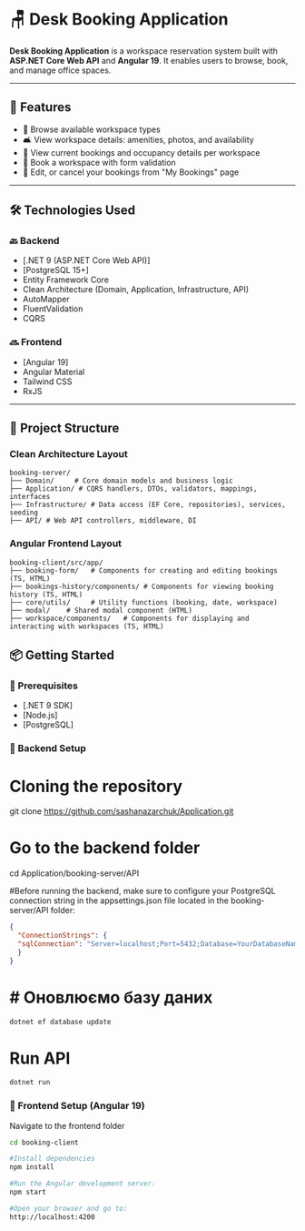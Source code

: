  # 🪑 Desk Booking Application

**Desk Booking Application** is a workspace reservation system built with **ASP.NET Core Web API** and **Angular 19**. It enables users to browse, book, and manage office spaces.

---

## 🚀 Features

- 📍 Browse available workspace types
- 🛋️ View workspace details: amenities, photos, and availability
- 📅 View current bookings and occupancy details per workspace
- 📝 Book a workspace with form validation
- 👤 Edit, or cancel your bookings from "My Bookings" page

---

## 🛠️ Technologies Used

### 🔙 Backend
- [.NET 9 (ASP.NET Core Web API)]
- [PostgreSQL 15+]
- Entity Framework Core
- Clean Architecture (Domain, Application, Infrastructure, API)
- AutoMapper
- FluentValidation
- CQRS


### 🔜 Frontend
- [Angular 19] 
- Angular Material
- Tailwind CSS
- RxJS  

---

## 📁 Project Structure

### Clean Architecture Layout
```plaintext
booking-server/
├── Domain/ 	# Core domain models and business logic
├── Application/ # CQRS handlers, DTOs, validators, mappings, interfaces
├── Infrastructure/ # Data access (EF Core, repositories), services, seeding
├── API/ # Web API controllers, middleware, DI

```
### Angular Frontend Layout
```plaintext
booking-client/src/app/
├── booking-form/   # Components for creating and editing bookings (TS, HTML)
├── bookings-history/components/ # Components for viewing booking history (TS, HTML)
├── core/utils/     # Utility functions (booking, date, workspace)
├── modal/    # Shared modal component (HTML)
├── workspace/components/   # Components for displaying and interacting with workspaces (TS, HTML)
```


## 📦 Getting Started

### 📌 Prerequisites

- [.NET 9 SDK] 
- [Node.js] 
- [PostgreSQL] 



### 🔧 Backend Setup

# Cloning the repository
git clone https://github.com/sashanazarchuk/Application.git

# Go to the backend folder
cd Application/booking-server/API

#Before running the backend, make sure to configure your PostgreSQL connection string in the appsettings.json file located in the booking-server/API folder:

```json
{
  "ConnectionStrings": {
  "sqlConnection": "Server=localhost;Port=5432;Database=YourDatabaseName;User Id=YourUserId;Password=YourPassword;"
  } 
}

```
# # Оновлюємо базу даних
```bash
dotnet ef database update
```
# Run API
```bash
dotnet run
```


### 🚀 Frontend Setup (Angular 19)

Navigate to the frontend folder

```bash
cd booking-client

#Install dependencies
npm install

#Run the Angular development server:
npm start

#Open your browser and go to:
http://localhost:4200

